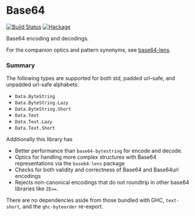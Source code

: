 # Base64

[![Build Status](https://travis-ci.com/emilypi/base64.svg?branch=master)](https://travis-ci.com/emilypi/base64)
[![Hackage](https://img.shields.io/hackage/v/base64.svg)](https://hackage.haskell.org/package/base64)

Base64 encoding and decodings.

For the companion optics and pattern synonyms, see [base64-lens](https://hackage.haskell.org/package/base64-lens).

### Summary

The following types are supported for both std, padded url-safe, and unpadded url-safe alphabets:

- `Data.ByteString`
- `Data.ByteString.Lazy`
- `Data.ByteString.Short`
- `Data.Text`
- `Data.Text.Lazy`
- `Data.Text.Short`

Additionally this library has

- Better performance than `base64-bytestring` for encode and decode.
- Optics for handling more complex structures with Base64 representations via the `base64-lens` package
- Checks for both validity and correctness of Base64 and Base64url encodings
- Rejects non-canonical encodings that do not roundtrip in other base64 libraries like `ZE==`.

There are no dependencies aside from those bundled with GHC, `text-short`, and the `ghc-byteorder` re-export.
